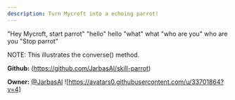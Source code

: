 ```yaml
---
description: Turn Mycroft into a echoing parrot!
---
```

"Hey Mycroft, start parrot"
"hello"
hello
"what"
what
"who are you"
who are you
"Stop parrot"

NOTE: This illustrates the converse() method.

**Github:** (https://github.com/JarbasAl/skill-parrot)

**Owner:** [@JarbasAl](https://github.com/JarbasAl) ![https://avatars0.githubusercontent.com/u/33701864?v=4]

